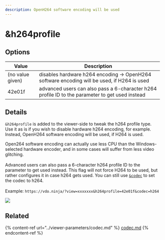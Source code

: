 ```yaml
---
description: OpenH264 software encoding will be used
---
```


# \&h264profile

## Options

| Value            | Description                                                                                     |
| ---------------- | ----------------------------------------------------------------------------------------------- |
| (no value given) | disables hardware h264 encoding -> OpenH264 software encoding will be used, if H264 is used     |
| 42e01f           | advanced users can also pass a 6-character h264 profile ID to the parameter to get used instead |

## Details

`&h264profile` is added to the viewer-side to tweak the h264 profile type. Use it as is if you wish to disable hardware h264 encoding, for example. Instead, OpenH264 software encoding will be used, if H264 is used.

Open264 software encoding can actually use less CPU than the Windows-selected hardware encoder, and in some cases will suffer from less video glitching.\
\
Advanced users can also pass a 6-character h264 profile ID to the parameter to get used instead. This flag will not force H264 to be used, but rather configures it in case h264 gets used. You can still use [`&codec`](../viewer-parameters/codec.md) to set the codec to h264.\
\
Example: `https://vdo.ninja/?view=xxxxxxx&h264profile=42e01f&codec=h264`

![](https://lh5.googleusercontent.com/sITY54EgMFJiM2nX7QXOjd645PKQv\_xktwsSUg1QVyvdpxJ9hLRuv0iyOQiL4nHw0dDYklKKp8bqh5F3jFh8prq9foPjaEZmv\_se\_bEwzhECGUDjTYHCJvbaw\_eve8Xs3T5\_7fxf)

## Related

{% content-ref url="../viewer-parameters/codec.md" %}
[codec.md](../viewer-parameters/codec.md)
{% endcontent-ref %}
